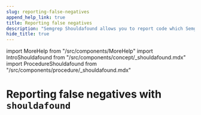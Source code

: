 ```yaml
---
slug: reporting-false-negatives
append_help_link: true
title: Reporting false negatives
description: "Semgrep Shouldafound allows you to report code which Semgrep did not match directly from command-line."
hide_title: true
---
```


import MoreHelp from "/src/components/MoreHelp"
import IntroShouldafound from "/src/components/concept/_shouldafound.mdx"
import ProcedureShouldafound from "/src/components/procedure/_shouldafound.mdx"

# Reporting false negatives with `shouldafound`

<IntroShouldafound />

<ProcedureShouldafound />

<MoreHelp />
